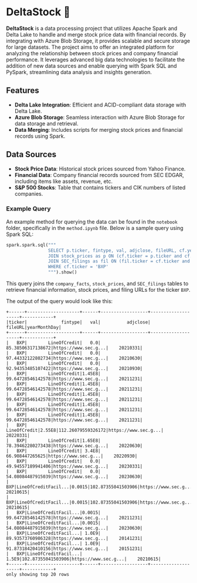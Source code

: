 # DeltaStock 🚀

**DeltaStock** is a data processing project that utilizes Apache Spark and Delta Lake to handle and merge stock price data with financial records. By integrating with Azure Blob Storage, it provides scalable and secure storage for large datasets. The project aims to offer an integrated platform for analyzing the relationship between stock prices and company financial performance. It leverages advanced big data technologies to facilitate the addition of new data sources and enable querying with Spark SQL and PySpark, streamlining data analysis and insights generation.

## Features

- **Delta Lake Integration**: Efficient and ACID-compliant data storage with Delta Lake.
- **Azure Blob Storage**: Seamless interaction with Azure Blob Storage for data storage and retrieval.
- **Data Merging**: Includes scripts for merging stock prices and financial records using Spark.

## Data Sources

- **Stock Price Data**: Historical stock prices sourced from Yahoo Finance.
- **Financial Data**: Company financial records sourced from SEC EDGAR, including items like assets, revenue, etc.
- **S&P 500 Stocks**: Table that contains tickers and CIK numbers of listed companies.


### Example Query

An example method for querying the data can be found in the `notebook` folder, specifically in the `method.ipynb` file. Below is a sample query using Spark SQL:

```python
spark.spark.sql("""
                SELECT p.ticker, fintype, val, adjclose, fileURL, cf.yearMonthDay FROM company_facts AS cf
                JOIN stock_prices as p ON (cf.ticker = p.ticker and cf.yearMonthDay = p.yearMonthDay)
                JOIN SEC_filings as fil ON (fil.ticker = cf.ticker and fil.accessionNumber = cf.accessionNumber)
                WHERE cf.ticker = 'BXP'
                """).show()

```

This query joins the `company_facts`, `stock_prices`, and `SEC_filings` tables to retrieve financial information, stock prices, and filing URLs for the ticker `BXP`.

The output of the query would look like this:

```plaintext
+------+--------------------+------+------------------+--------------------+------------+
|ticker|             fintype|   val|          adjclose|             fileURL|yearMonthDay|
+------+--------------------+------+------------------+--------------------+------------+
|   BXP|        LineOfCredit|   0.0| 85.38506317138672|https://www.sec.g...|    20210331|
|   BXP|        LineOfCredit|   0.0| 97.44332122802734|https://www.sec.g...|    20210630|
|   BXP|        LineOfCredit|   0.0| 92.94353485107422|https://www.sec.g...|    20210930|
|   BXP|        LineOfCredit|1.45E8| 99.64728546142578|https://www.sec.g...|    20211231|
|   BXP|        LineOfCredit|1.45E8| 99.64728546142578|https://www.sec.g...|    20211231|
|   BXP|        LineOfCredit|1.45E8| 99.64728546142578|https://www.sec.g...|    20211231|
|   BXP|        LineOfCredit|1.45E8| 99.64728546142578|https://www.sec.g...|    20211231|
|   BXP|        LineOfCredit|1.45E8| 99.64728546142578|https://www.sec.g...|    20211231|
|   BXP|        LineOfCredit|2.55E8|112.26079559326172|https://www.sec.g...|    20220331|
|   BXP|        LineOfCredit|1.65E8| 78.39462280273438|https://www.sec.g...|    20220630|
|   BXP|        LineOfCredit| 3.4E8|   66.908447265625|https://www.sec.g...|    20220930|
|   BXP|        LineOfCredit|   0.0| 49.94557189941406|https://www.sec.g...|    20230331|
|   BXP|        LineOfCredit|   0.0| 54.08084487915039|https://www.sec.g...|    20230630|
|   BXP|LineOfCreditFacil...|0.0015|102.87355041503906|https://www.sec.g...|    20210615|
|   BXP|LineOfCreditFacil...|0.0015|102.87355041503906|https://www.sec.g...|    20210615|
|   BXP|LineOfCreditFacil...|0.0015| 99.64728546142578|https://www.sec.g...|    20211231|
|   BXP|LineOfCreditFacil...|0.0015| 54.08084487915039|https://www.sec.g...|    20230630|
|   BXP|LineOfCreditFacil...| 1.0E9| 89.93573760986328|https://www.sec.g...|    20141231|
|   BXP|LineOfCreditFacil...| 1.0E9| 91.87318420410156|https://www.sec.g...|    20151231|
|   BXP|LineOfCreditFacil...| 1.5E9|102.87355041503906|https://www.sec.g...|    20210615|
+------+--------------------+------+------------------+--------------------+------------+
only showing top 20 rows
```
